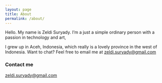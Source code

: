 ```yaml
---
layout: page
title: About
permalink: /about/
---
```


Hello. My name is Zeldi Suryady. I’m a just a simple ordinary person with a passion in technology and art,

I grew up in Aceh, Indonesia, which really is a lovely province in the west of Indonesia.
Want to chat? Feel free to email me at zeldi.suryady@gmail.com

### Contact me

[zeldi.suryady@gmail.com](zeldi.suryady@gmail.com)
